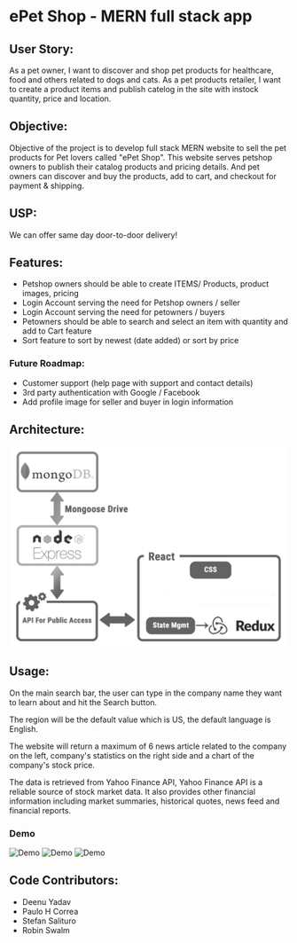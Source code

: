 # ePet Shop - MERN full stack app

## User Story:

As a pet owner, I want to discover and shop pet products for healthcare, food and others related to dogs and cats.
As a pet products retailer, I want to create a product items and publish catelog in the site with instock quantity, price and location.



## Objective:

Objective of the project is to develop full stack MERN website to sell the pet products for Pet lovers called "ePet Shop". This website serves petshop owners to publish their catalog products and pricing details. And pet owners can discover and buy the products, add to cart, and checkout for payment & shipping.

## USP:

We can offer same day door-to-door delivery!

## Features:

- Petshop owners should be able to create ITEMS/ Products, product images, pricing
- Login Account serving the need for Petshop owners / seller
- Login Account serving the need for petowners / buyers
- Petowners should be able to search and select an item with quantity and add to Cart feature
- Sort feature to sort by newest (date added) or sort by price

### Future Roadmap:

- Customer support (help page with support and contact details)
- 3rd party authentication with Google / Facebook
- Add profile image for seller and buyer in login information

## Architecture:

![Architecture](frontend/public/imgs/image.png)

## Usage:

On the main search bar, the user can type in the company name they want to learn about and hit the Search button.

The region will be the default value which is US, the default language is English.

The website will return a maximum of 6 news article related to the company on the left, company's statistics on the right side and a chart of the company's stock price.

The data is retrieved from Yahoo Finance API, Yahoo Finance API is a reliable source of stock market data. It also provides other financial information including market summaries, historical quotes, news feed and financial reports.

### Demo

![Demo](/frontend/public/imgs/demo1.png)
![Demo](/frontend/public/imgs/demo2.png)
![Demo](/frontend/public/imgs/demo3.png)

## Code Contributors:

- Deenu Yadav
- Paulo H Correa
- Stefan Salituro
- Robin Swalm
